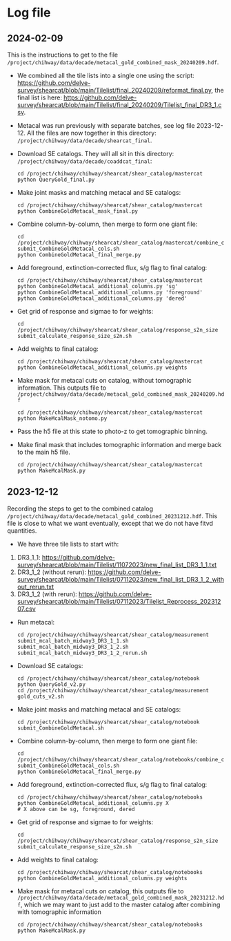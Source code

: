 # Log file

## 2024-02-09

This is the instructions to get to the file `/project/chihway/data/decade/metacal_gold_combined_mask_20240209.hdf`.

* We combined all the tile lists into a single one using the script: https://github.com/delve-survey/shearcat/blob/main/Tilelist/final_20240209/reformat_final.py, the final list is here: https://github.com/delve-survey/shearcat/blob/main/Tilelist/final_20240209/Tilelist_final_DR3_1.csv.
  
* Metacal was run previously with separate batches, see log file 2023-12-12. All the files are now together in this directory: `/project/chihway/data/decade/shearcat_final`.  

* Download SE catalogs. They will all sit in this directory: `/project/chihway/data/decade/coaddcat_final`:

  ```
  cd /project/chihway/chihway/shearcat/shear_catalog/mastercat
  python QueryGold_final.py
  ```
* Make joint masks and matching metacal and SE catalogs:

  ```
  cd /project/chihway/chihway/shearcat/shear_catalog/mastercat
  python CombineGoldMetacal_mask_final.py
  ```

* Combine column-by-column, then merge to form one giant file:

  ```
  cd /project/chihway/chihway/shearcat/shear_catalog/mastercat/combine_column_20240209
  submit_CombineGoldMetacal_cols.sh
  python CombineGoldMetacal_final_merge.py
  ```

* Add foreground, extinction-corrected flux, s/g flag to final catalog:

  ```
  cd /project/chihway/chihway/shearcat/shear_catalog/mastercat
  python CombineGoldMetacal_additional_columns.py 'sg'
  python CombineGoldMetacal_additional_columns.py 'foreground'
  python CombineGoldMetacal_additional_columns.py 'dered'
  ```
  
* Get grid of response and sigmae to for weights:

  ```
  cd /project/chihway/chihway/shearcat/shear_catalog/response_s2n_size
  submit_calculate_response_size_s2n.sh
  ```
  
* Add weights to final catalog:

  ```
  cd /project/chihway/chihway/shearcat/shear_catalog/mastercat
  python CombineGoldMetacal_additional_columns.py weights
  ```

* Make mask for metacal cuts on catalog, without tomographic information. This outputs file to `/project/chihway/data/decade/metacal_gold_combined_mask_20240209.hdf`

  ```
  cd /project/chihway/chihway/shearcat/shear_catalog/mastercat
  python MakeMcalMask_notomo.py
  ```
* Pass the h5 file at this state to photo-z to get tomographic binning.

* Make final mask that includes tomographic information and merge back to the main h5 file.

  ```
  cd /project/chihway/chihway/shearcat/shear_catalog/mastercat
  python MakeMcalMask.py
  ```

## 2023-12-12

Recording the steps to get to the combined catalog `/project/chihway/data/decade/metacal_gold_combined_20231212.hdf`. This file is close to what we want eventually, except that we do not have fitvd quantities.

* We have three tile lists to start with:
1) DR3_1_1: https://github.com/delve-survey/shearcat/blob/main/Tilelist/11072023/new_final_list_DR3_1_1.txt
2) DR3_1_2 (without rerun): https://github.com/delve-survey/shearcat/blob/main/Tilelist/07112023/new_final_list_DR3_1_2_without_rerun.txt
3) DR3_1_2 (with rerun): https://github.com/delve-survey/shearcat/blob/main/Tilelist/07112023/Tilelist_Reprocess_20231207.csv

* Run metacal:

  ```
  cd /project/chihway/chihway/shearcat/shear_catalog/measurement
  submit_mcal_batch_midway3_DR3_1_1.sh
  submit_mcal_batch_midway3_DR3_1_2.sh
  submit_mcal_batch_midway3_DR3_1_2_rerun.sh
  ```
  
* Download SE catalogs:

  ```
  cd /project/chihway/chihway/shearcat/shear_catalog/notebook
  python QueryGold_v2.py
  cd /project/chihway/chihway/shearcat/shear_catalog/measurement
  gold_cuts_v2.sh
  ```

* Make joint masks and matching metacal and SE catalogs:

  ```
  cd /project/chihway/chihway/shearcat/shear_catalog/notebook
  submit_CombineGoldMetacal.sh 
  ```

* Combine column-by-column, then merge to form one giant file:

  ```
  cd /project/chihway/chihway/shearcat/shear_catalog/notebooks/combine_column_20231212
  submit_CombineGoldMetacal_cols.sh
  python CombineGoldMetacal_final_merge.py
  ```

* Add foreground, extinction-corrected flux, s/g flag to final catalog:

  ```
  cd /project/chihway/chihway/shearcat/shear_catalog/notebooks
  python CombineGoldMetacal_additional_columns.py X
  # X above can be sg, foreground, dered
  ```
  
* Get grid of response and sigmae to for weights:

  ```
  cd /project/chihway/chihway/shearcat/shear_catalog/response_s2n_size
  submit_calculate_response_size_s2n.sh
  ```
  
* Add weights to final catalog:

  ```
  cd /project/chihway/chihway/shearcat/shear_catalog/notebooks
  python CombineGoldMetacal_additional_columns.py weights
  ```
* Make mask for metacal cuts on catalog, this outputs file to `/project/chihway/data/decade/metacal_gold_combined_mask_20231212.hdf`, which we may want to just add to the master catalog after combining with tomographic information

  ```
  cd /project/chihway/chihway/shearcat/shear_catalog/notebooks
  python MakeMcalMask.py
  ```
  

